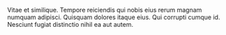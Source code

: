Vitae et similique. Tempore reiciendis qui nobis eius rerum magnam numquam adipisci. Quisquam dolores itaque eius. Qui corrupti cumque id. Nesciunt fugiat distinctio nihil ea aut autem.